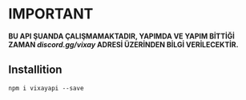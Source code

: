 # IMPORTANT
**BU API ŞUANDA ÇALIŞMAMAKTADIR, YAPIMDA VE YAPIM BİTTİĞİ ZAMAN *_discord.gg/vixay_* ADRESİ ÜZERİNDEN BİLGİ VERİLECEKTİR.**

## Installition

`npm i vixayapi --save`
